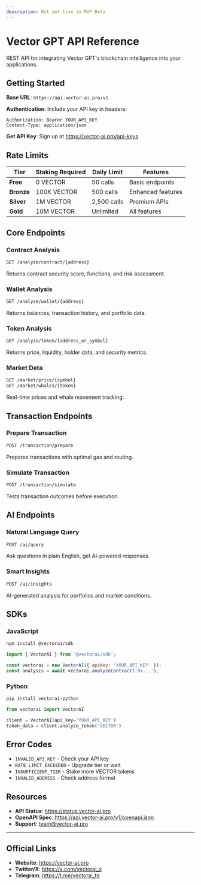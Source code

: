 ```yaml
---
description: Not yet live in MVP Beta
---
```


# Vector GPT API Reference

REST API for integrating Vector GPT's blockchain intelligence into your applications.

## **Getting Started**

**Base URL**: `https://api.vector-ai.pro/v1`

**Authentication**: Include your API key in headers:
```http
Authorization: Bearer YOUR_API_KEY
Content-Type: application/json
```

**Get API Key**: Sign up at https://vector-ai.pro/api-keys

## **Rate Limits**

| Tier | Staking Required | Daily Limit | Features |
|------|------------------|-------------|----------|
| **Free** | 0 VECTOR | 50 calls | Basic endpoints |
| **Bronze** | 100K VECTOR | 500 calls | Enhanced features |
| **Silver** | 1M VECTOR | 2,500 calls | Premium APIs |
| **Gold** | 10M VECTOR | Unlimited | All features |

## **Core Endpoints**

### Contract Analysis
```bash
GET /analyze/contract/{address}
```
Returns contract security score, functions, and risk assessment.

### Wallet Analysis  
```bash
GET /analyze/wallet/{address}
```
Returns balances, transaction history, and portfolio data.

### Token Analysis
```bash
GET /analyze/token/{address_or_symbol}
```
Returns price, liquidity, holder data, and security metrics.

### Market Data
```bash
GET /market/price/{symbol}
GET /market/whales/{token}
```
Real-time prices and whale movement tracking.

## **Transaction Endpoints**

### Prepare Transaction
```bash
POST /transaction/prepare
```
Prepares transactions with optimal gas and routing.

### Simulate Transaction
```bash
POST /transaction/simulate  
```
Tests transaction outcomes before execution.

## **AI Endpoints**

### Natural Language Query
```bash
POST /ai/query
```
Ask questions in plain English, get AI-powered responses.

### Smart Insights
```bash
POST /ai/insights
```
AI-generated analysis for portfolios and market conditions.

## **SDKs**

### JavaScript
```bash
npm install @vectorai/sdk
```

```javascript
import { VectorAI } from '@vectorai/sdk';

const vectorai = new VectorAI({ apiKey: 'YOUR_API_KEY' });
const analysis = await vectorai.analyzeContract('0x...');
```

### Python
```bash
pip install vectorai-python
```

```python
from vectorai import VectorAI

client = VectorAI(api_key='YOUR_API_KEY')
token_data = client.analyze_token('VECTOR')
```

## **Error Codes**

- `INVALID_API_KEY` - Check your API key
- `RATE_LIMIT_EXCEEDED` - Upgrade tier or wait
- `INSUFFICIENT_TIER` - Stake more VECTOR tokens
- `INVALID_ADDRESS` - Check address format

## **Resources**

- **API Status**: https://status.vector-ai.pro
- **OpenAPI Spec**: https://api.vector-ai.pro/v1/openapi.json
- **Support**: team@vector-ai.pro

---

## **Official Links**

- **Website**: https://vector-ai.pro
- **Twitter/X**: https://x.com/vectorai_x
- **Telegram**: https://t.me/vectorai_tg

